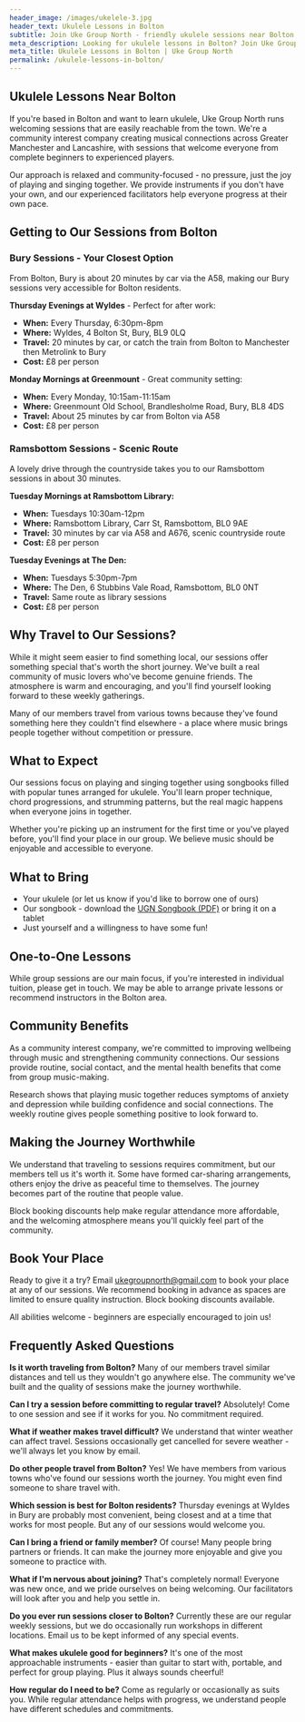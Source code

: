 ```yaml
---
header_image: /images/ukelele-3.jpg
header_text: Ukulele Lessons in Bolton
subtitle: Join Uke Group North - friendly ukulele sessions near Bolton
meta_description: Looking for ukulele lessons in Bolton? Join Uke Group North's welcoming sessions in nearby Bury and Ramsbottom. Easy travel, instruments provided, all ages welcome.
meta_title: Ukulele Lessons in Bolton | Uke Group North
permalink: /ukulele-lessons-in-bolton/
---
```


## Ukulele Lessons Near Bolton

If you're based in Bolton and want to learn ukulele, Uke Group North runs welcoming sessions that are easily reachable from the town. We're a community interest company creating musical connections across Greater Manchester and Lancashire, with sessions that welcome everyone from complete beginners to experienced players.

Our approach is relaxed and community-focused - no pressure, just the joy of playing and singing together. We provide instruments if you don't have your own, and our experienced facilitators help everyone progress at their own pace.

## Getting to Our Sessions from Bolton

### Bury Sessions - Your Closest Option

From Bolton, Bury is about 20 minutes by car via the A58, making our Bury sessions very accessible for Bolton residents.

**Thursday Evenings at Wyldes** - Perfect for after work:
- **When:** Every Thursday, 6:30pm-8pm
- **Where:** Wyldes, 4 Bolton St, Bury, BL9 0LQ
- **Travel:** 20 minutes by car, or catch the train from Bolton to Manchester then Metrolink to Bury
- **Cost:** £8 per person

**Monday Mornings at Greenmount** - Great community setting:
- **When:** Every Monday, 10:15am-11:15am
- **Where:** Greenmount Old School, Brandlesholme Road, Bury, BL8 4DS
- **Travel:** About 25 minutes by car from Bolton via A58
- **Cost:** £8 per person

### Ramsbottom Sessions - Scenic Route

A lovely drive through the countryside takes you to our Ramsbottom sessions in about 30 minutes.

**Tuesday Mornings at Ramsbottom Library:**
- **When:** Tuesdays 10:30am-12pm
- **Where:** Ramsbottom Library, Carr St, Ramsbottom, BL0 9AE
- **Travel:** 30 minutes by car via A58 and A676, scenic countryside route
- **Cost:** £8 per person

**Tuesday Evenings at The Den:**
- **When:** Tuesdays 5:30pm-7pm
- **Where:** The Den, 6 Stubbins Vale Road, Ramsbottom, BL0 0NT
- **Travel:** Same route as library sessions
- **Cost:** £8 per person

## Why Travel to Our Sessions?

While it might seem easier to find something local, our sessions offer something special that's worth the short journey. We've built a real community of music lovers who've become genuine friends. The atmosphere is warm and encouraging, and you'll find yourself looking forward to these weekly gatherings.

Many of our members travel from various towns because they've found something here they couldn't find elsewhere - a place where music brings people together without competition or pressure.

## What to Expect

Our sessions focus on playing and singing together using songbooks filled with popular tunes arranged for ukulele. You'll learn proper technique, chord progressions, and strumming patterns, but the real magic happens when everyone joins in together.

Whether you're picking up an instrument for the first time or you've played before, you'll find your place in our group. We believe music should be enjoyable and accessible to everyone.

## What to Bring

- Your ukulele (or let us know if you'd like to borrow one of ours)
- Our songbook - download the [UGN Songbook (PDF)](/assets/UGN_Songbook_1.1.pdf) or bring it on a tablet
- Just yourself and a willingness to have some fun!

## One-to-One Lessons

While group sessions are our main focus, if you're interested in individual tuition, please get in touch. We may be able to arrange private lessons or recommend instructors in the Bolton area.

## Community Benefits

As a community interest company, we're committed to improving wellbeing through music and strengthening community connections. Our sessions provide routine, social contact, and the mental health benefits that come from group music-making.

Research shows that playing music together reduces symptoms of anxiety and depression while building confidence and social connections. The weekly routine gives people something positive to look forward to.

## Making the Journey Worthwhile

We understand that traveling to sessions requires commitment, but our members tell us it's worth it. Some have formed car-sharing arrangements, others enjoy the drive as peaceful time to themselves. The journey becomes part of the routine that people value.

Block booking discounts help make regular attendance more affordable, and the welcoming atmosphere means you'll quickly feel part of the community.

## Book Your Place

Ready to give it a try? Email [ukegroupnorth@gmail.com](mailto:ukegroupnorth@gmail.com) to book your place at any of our sessions. We recommend booking in advance as spaces are limited to ensure quality instruction. Block booking discounts available.

All abilities welcome - beginners are especially encouraged to join us!

## Frequently Asked Questions

**Is it worth traveling from Bolton?**
Many of our members travel similar distances and tell us they wouldn't go anywhere else. The community we've built and the quality of sessions make the journey worthwhile.

**Can I try a session before committing to regular travel?**
Absolutely! Come to one session and see if it works for you. No commitment required.

**What if weather makes travel difficult?**
We understand that winter weather can affect travel. Sessions occasionally get cancelled for severe weather - we'll always let you know by email.

**Do other people travel from Bolton?**
Yes! We have members from various towns who've found our sessions worth the journey. You might even find someone to share travel with.

**Which session is best for Bolton residents?**
Thursday evenings at Wyldes in Bury are probably most convenient, being closest and at a time that works for most people. But any of our sessions would welcome you.

**Can I bring a friend or family member?**
Of course! Many people bring partners or friends. It can make the journey more enjoyable and give you someone to practice with.

**What if I'm nervous about joining?**
That's completely normal! Everyone was new once, and we pride ourselves on being welcoming. Our facilitators will look after you and help you settle in.

**Do you ever run sessions closer to Bolton?**
Currently these are our regular weekly sessions, but we do occasionally run workshops in different locations. Email us to be kept informed of any special events.

**What makes ukulele good for beginners?**
It's one of the most approachable instruments - easier than guitar to start with, portable, and perfect for group playing. Plus it always sounds cheerful!

**How regular do I need to be?**
Come as regularly or occasionally as suits you. While regular attendance helps with progress, we understand people have different schedules and commitments.